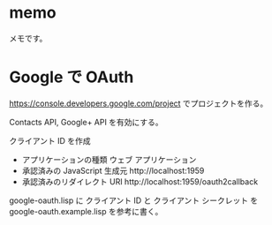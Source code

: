# memo

メモです。

# Google で OAuth

https://console.developers.google.com/project
でプロジェクトを作る。

Contacts API, Google+ API を有効にする。

クライアント ID を作成

* アプリケーションの種類
  ウェブ アプリケーション
* 承認済みの JavaScript 生成元
  http://localhost:1959
* 承認済みのリダイレクト URI
  http://localhost:1959/oauth2callback

google-oauth.lisp に クライアント ID と クライアント シークレット を google-oauth.example.lisp を参考に書く。
